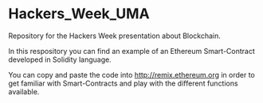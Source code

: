 # Hackers_Week_UMA
Repository for the Hackers Week presentation about Blockchain.


In this respository you can find an example of an Ethereum Smart-Contract developed in Solidity language.

You can copy and paste the code into http://remix.ethereum.org in order to get familiar with Smart-Contracts and play with the different functions available.

